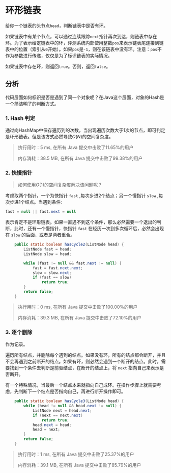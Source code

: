 # 环形链表

给你一个链表的头节点`head`，判断链表中是否有环。

如果链表中有某个节点，可以通过连续跟踪`next`指针再次到达，则链表中存在环。为了表示给定链表中的环，评测系统内部使用整数`pos`来表示链表尾连接到链表中的位置（索引从`0`开始）。如果`pos`是`-1`，则在该链表中没有环。注意：`pos`不作为参数进行传递，仅仅是为了标识链表的实际情况。

如果链表中存在环，则返回`true`。否则，返回`false`。

## 分析

代码层面如何标识是否是遇到了同一个对象呢？在Java这个层面，对象的Hash是一个简洁明了的判断方式。

### 1. Hash 判定

通过向HashMap中保存遍历到的次数，当出现遍历次数大于1次的节点，即可判定是环形链表。但是该方式必然导致${O(N)}$的空间复杂度。

> 执行用时：5 ms, 在所有 Java 提交中击败了11.65%的用户
>
> 内存消耗：38.5 MB, 在所有 Java 提交中击败了99.38%的用户

### 2. 快慢指针

> 如何使用${O(1)}$的空间复杂度解决该问题呢？

考虑取两个指针，一个为快指针 `fast` ,每次步进2个结点；另一个慢指针 `slow` ,每次步进1个结点。当遇到条件:

```java
fast = null || fast.next = null
```

表示肯定不是环形链表。如果一直遇不到这个条件，那么必然需要一个退出的判断，此时，还有一个慢指针，快指针 `fast` 在经历一次到多次循环后，必然会出现在 `slow` 的后面，或者是两者重合。

```Java
    public static boolean hasCycle2(ListNode head) {
        ListNode fast = head;
        ListNode slow = head;

        while (fast != null && fast.next != null) {
            fast = fast.next.next;
            slow = slow.next;
            if (fast == slow)
                return true;
        }
        return false;
    }
```

> 执行用时：0 ms, 在所有 Java 提交中击败了100.00%的用户
>
> 内存消耗：39.3 MB, 在所有 Java 提交中击败了72.10%的用户

### 3. 逐个删除

作为记录。

遍历所有结点，并删除每个遇到的结点。如果没有环，所有的结点都会断开，并且不会再遇到之前断开的结点。如果有环，则必然会遇到一个断开的结点。此时，需要找到一个条件去判断是前驱结点，在断开的结点上，将 `next` 指向自己来表示是否断开。

有一个特殊情况，当最后一个结点本来就指向自己成环。在操作步骤上就需要考虑，先判断下一个结点是否指向自己，再进行断开操作即可。

```java
    public static boolean hasCycle3(ListNode head) {
        while (head != null && head.next != null) {
            ListNode next = head.next;
            if (next == next.next)
                return true;
            head.next = head;
            head = next;
        }
        return false;
    }
```

> 执行用时：1 ms, 在所有 Java 提交中击败了25.37%的用户
>
> 内存消耗：39.1 MB, 在所有 Java 提交中击败了85.79%的用户
